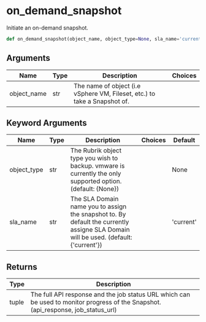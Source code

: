 # on_demand_snapshot

Initiate an on-demand snapshot.
```py
def on_demand_snapshot(object_name, object_type=None, sla_name='current')
```

## Arguments
| Name        | Type | Description                                                                 | Choices |
|-------------|------|-----------------------------------------------------------------------------|---------|
| object_name  | str  | The name of object (i.e vSphere VM, Fileset, etc.) to take a Snapshot of. |         |
## Keyword Arguments
| Name        | Type | Description                                                                 | Choices | Default |
|-------------|------|-----------------------------------------------------------------------------|---------|---------|
| object_type  | str  | The Rubrik object type you wish to backup. vmware is currently the only supported option. (default: {None}) |         |    None     |
| sla_name  | str  | The SLA Domain name you to assign the snapshot to. By default the currently assigne SLA Domain will be used. (default: {'current'}) |         |    'current'     |

## Returns
| Type | Description                                                                                   |
|------|-----------------------------------------------------------------------------------------------|
| tuple  | The full API response and the job status URL which can be used to monitor progress of the Snapshot. (api_response, job_status_url) |

